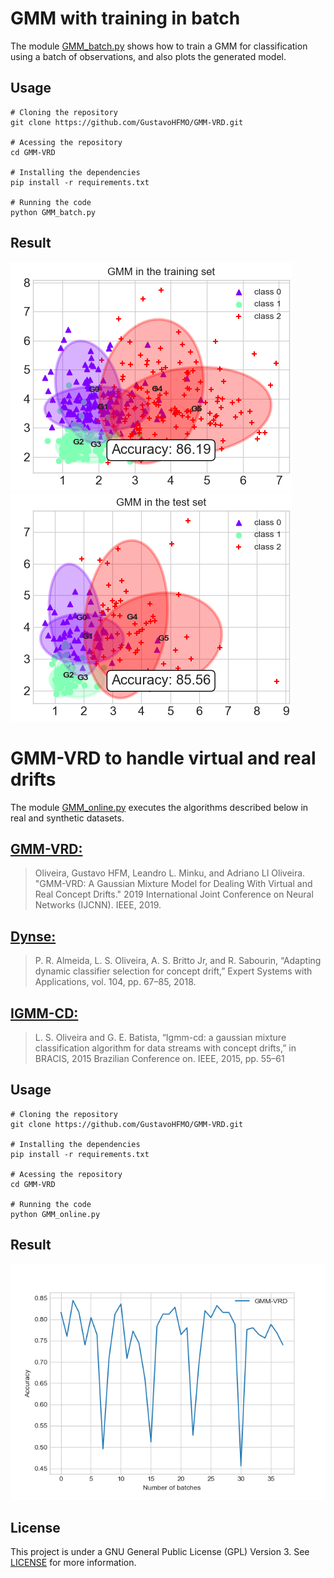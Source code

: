 # GMM with training in batch

The module [GMM_batch.py](https://github.com/GustavoHFMO/GMM-VRD/blob/master/GMM_batch.py) shows how to train a GMM for classification using a batch of observations, and also plots the generated model.

## Usage
```
# Cloning the repository
git clone https://github.com/GustavoHFMO/GMM-VRD.git

# Acessing the repository
cd GMM-VRD

# Installing the dependencies
pip install -r requirements.txt

# Running the code
python GMM_batch.py
```

## Result
![](https://github.com/GustavoHFMO/GMM-VRD/blob/master/images/gmm_training_set.png)
![](https://github.com/GustavoHFMO/GMM-VRD/blob/master/images/gmm_test_set.png)

# GMM-VRD to handle virtual and real drifts

The module [GMM_online.py](https://github.com/GustavoHFMO/GMM-VRD/blob/master/GMM_online.py) executes the algorithms described below in real and synthetic datasets.

## [GMM-VRD:](https://github.com/GustavoHFMO/GMM-VRD/blob/master/competitive_algorithms/gmm_vrd.py)
> Oliveira, Gustavo HFM, Leandro L. Minku, and Adriano LI Oliveira. "GMM-VRD: A Gaussian Mixture Model for Dealing With Virtual and Real Concept Drifts." 2019 International Joint Conference on Neural Networks (IJCNN). IEEE, 2019.

## [Dynse:](https://github.com/GustavoHFMO/GMM-VRD/blob/master/competitive_algorithms/dynse.py)
> P. R. Almeida, L. S. Oliveira, A. S. Britto Jr, and R. Sabourin, “Adapting dynamic classifier selection for concept drift,” Expert Systems with Applications, vol. 104, pp. 67–85, 2018.

## [IGMM-CD:](https://github.com/GustavoHFMO/GMM-VRD/blob/master/competitive_algorithms/igmmcd.py)
> L. S. Oliveira and G. E. Batista, “Igmm-cd: a gaussian mixture classification algorithm for data streams with concept drifts,” in BRACIS, 2015 Brazilian Conference on. IEEE, 2015, pp. 55–61

## Usage
```
# Cloning the repository
git clone https://github.com/GustavoHFMO/GMM-VRD.git

# Installing the dependencies
pip install -r requirements.txt

# Acessing the repository
cd GMM-VRD

# Running the code
python GMM_online.py
```

## Result
![](https://github.com/GustavoHFMO/GMM-VRD/blob/master/images/gmm_vrd_execution.png)

## License
This project is under a GNU General Public License (GPL) Version 3. See [LICENSE](https://www.gnu.org/licenses/gpl-3.0-standalone.html) for more information.
